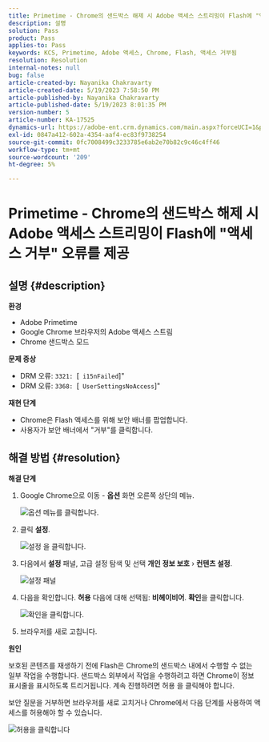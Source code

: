```yaml
---
title: Primetime - Chrome의 샌드박스 해제 시 Adobe 액세스 스트리밍이 Flash에 "액세스 거부" 오류를 제공
description: 설명
solution: Pass
product: Pass
applies-to: Pass
keywords: KCS, Primetime, Adobe 액세스, Chrome, Flash, 액세스 거부됨
resolution: Resolution
internal-notes: null
bug: false
article-created-by: Nayanika Chakravarty
article-created-date: 5/19/2023 7:58:50 PM
article-published-by: Nayanika Chakravarty
article-published-date: 5/19/2023 8:01:35 PM
version-number: 5
article-number: KA-17525
dynamics-url: https://adobe-ent.crm.dynamics.com/main.aspx?forceUCI=1&pagetype=entityrecord&etn=knowledgearticle&id=59412f8d-7ff6-ed11-8848-6045bd006a22
exl-id: 0847a412-602a-4354-aaf4-ec83f9738254
source-git-commit: 0fc7008499c3233785e6ab2e70b82c9c46c4ff46
workflow-type: tm+mt
source-wordcount: '209'
ht-degree: 5%

---
```


# Primetime - Chrome의 샌드박스 해제 시 Adobe 액세스 스트리밍이 Flash에 &quot;액세스 거부&quot; 오류를 제공

## 설명 {#description}


<b>환경</b>

- Adobe Primetime
- Google Chrome 브라우저의 Adobe 액세스 스트림
- Chrome 샌드박스 모드


<b>문제 증상</b>

- DRM 오류: `3321: `[` i15nFailed`]&quot;
- DRM 오류: `3368: `[` UserSettingsNoAccess`]&quot;


<b>재현 단계</b>

- Chrome은 Flash 액세스를 위해 보안 배너를 팝업합니다.
- 사용자가 보안 배너에서 &quot;거부&quot;를 클릭합니다.



## 해결 방법 {#resolution}


<b>해결 단계</b>

1. Google Chrome으로 이동 - <b>옵션</b> 화면 오른쪽 상단의 메뉴.


   ![옵션 메뉴를 클릭합니다.](https://helpx.adobe.com/content/dam/help/en/adobe-access/kb/error-3321/jcr%3acontent/main-pars/procedure/proc_par/step_0/step_par/image/setting_menu.png "옵션 메뉴를 클릭합니다.")
2. 클릭 <b>설정</b>.





   ![설정 을 클릭합니다.](https://helpx.adobe.com/content/dam/help/en/adobe-access/kb/error-3321/jcr%3acontent/main-pars/procedure/proc_par/step_1/step_par/image/3.jpg "설정 을 클릭합니다.")
3. 다음에서 <b>설정</b> 패널, 고급 설정 탐색 및 선택 <b>개인 정보 보호</b> › <b>컨텐츠 설정</b>.

   ![설정 패널](https://helpx.adobe.com/content/dam/help/en/adobe-access/kb/error-3321/jcr%3acontent/main-pars/procedure/proc_par/step_2/step_par/image/5.jpg "설정 패널")
4. 다음을 확인합니다. <b>허용</b> 다음에 대해 선택됨: <b>비헤이비어</b>. <b>확인</b>을 클릭합니다.





   ![확인을 클릭합니다.](https://helpx.adobe.com/content/dam/help/en/adobe-access/kb/error-3321/jcr%3acontent/main-pars/procedure/proc_par/step_3/step_par/image/unsandbox_settings.png "확인을 클릭합니다.")
5. 브라우저를 새로 고칩니다.


<b>원인</b>

보호된 콘텐츠를 재생하기 전에 Flash은 Chrome의 샌드박스 내에서 수행할 수 없는 일부 작업을 수행합니다. 샌드박스 외부에서 작업을 수행하려고 하면 Chrome이 정보 표시줄을 표시하도록 트리거됩니다. 계속 진행하려면 허용 을 클릭해야 합니다.

보안 질문을 거부하면 브라우저를 새로 고치거나 Chrome에서 다음 단계를 사용하여 액세스를 허용해야 할 수 있습니다.

![허용을 클릭합니다](https://helpx.adobe.com/content/dam/help/en/adobe-access/kb/error-3321/jcr%3acontent/main-pars/image/chrome_infobar.png "허용을 클릭합니다")
